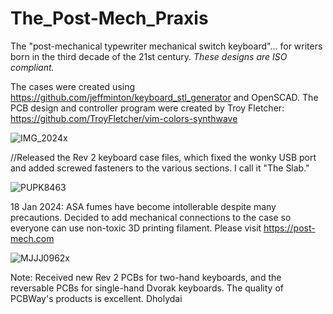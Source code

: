 # The_Post-Mech_Praxis
The "post-mechanical typewriter mechanical switch keyboard"... for writers born in the third decade of the 21st century.
_These designs are ISO compliant._  

The cases were created using https://github.com/jeffminton/keyboard_stl_generator and OpenSCAD. 
The PCB design and controller program were created by Troy Fletcher: https://github.com/TroyFletcher/vim-colors-synthwave

![IMG_2024x](https://github.com/Dholydai/The_Post-Mech_Praxis/assets/116427384/60f82a38-c008-450a-804f-bab9b7e3adc9)

//Released the Rev 2 keyboard case files, which fixed the wonky USB port and added screwed fasteners to the various sections. I call it "The Slab."

![PUPK8463](https://github.com/Dholydai/The_Post-Mech_Praxis/assets/116427384/9368d436-772e-49ea-ae55-4501b976b6e2)

18 Jan 2024: ASA fumes have become intollerable despite many precautions. Decided to add mechanical connections to the case so everyone can use non-toxic 3D printing filament.
Please visit https://post-mech.com


![MJJJ0962x](https://github.com/Dholydai/The_Post-Mech_Praxis/assets/116427384/82fedcca-e46a-4d84-a4b5-ca568a61d11e)

Note: Received new Rev 2 PCBs for two-hand keyboards, and the reversable PCBs for single-hand Dvorak keyboards. The quality of PCBWay's products is excellent. 
Dholydai
